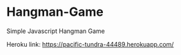 # Hangman-Game

Simple Javascript Hangman Game

Heroku link: https://pacific-tundra-44489.herokuapp.com/
